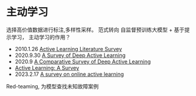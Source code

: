 # 主动学习
选择高价值数据进行标注,多样性采样。
范式转向 自监督预训练大模型 + 基于提示学习， 主动学习的作用？

* 2010.1.26 [Active Learning Literature Survey](https://burrsettles.com/pub/settles.activelearning.pdf)  
* 2020.9.30 [A Survey of Deep Active Learning](./DeepAL_survery_2009.00236.md) 
* 2020.9 [A Comparative Survey of Deep Active Learning](./DeepAL_survery_2203.13450.md)
* [Active Learning: A Survey](http://charuaggarwal.net/active-survey.pdf)
* 2023.2.17 [A survey on online active learning](./online_active_learning_survey.md)


Red-teaming, 为模型查找未知故障案例